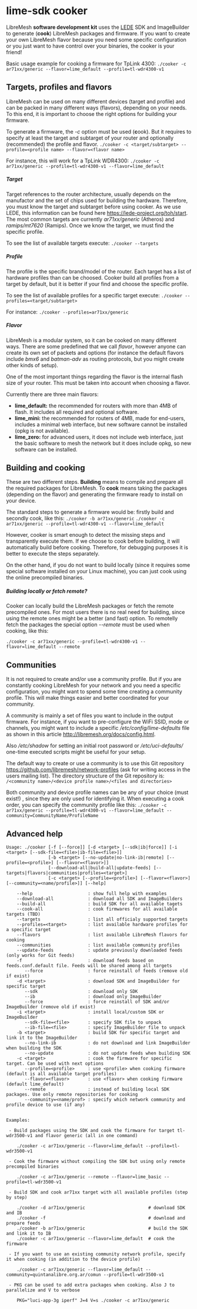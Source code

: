 # lime-sdk cooker
LibreMesh **software development kit** uses the [LEDE](https://lede-project.org/docs/start) SDK and ImageBuilder to generate (**cook**) LibreMesh packages and firmware. If you want to create your own LibreMesh flavor because you need some specific configuration or you just want to have control over your binaries, the cooker is your friend!

Basic usage example for cooking a firmware for TpLink 4300:
`./cooker -c ar71xx/generic --flavor=lime_default --profile=tl-wdr4300-v1`

## Targets, profiles and flavors
LibreMesh can be used on many different devices (target and profile) and can be packed in many different ways (flavors), depending on your needs. To this end, it is important to choose the right options for building your firmware.

To generate a firmware, the _-c_ option must be used (**c**ook). But it requires to specify at least the target and subtarget of your router and optionally (recommended) the profile and flavor.
`./cooker -c <target/subtarget> --profile=<profile name> --flavor=<flavor name>`

For instance, this will work for a TpLink WDR4300:
`./cooker -c ar71xx/generic --profile=tl-wdr4300-v1 --flavor=lime_default`

##### Target 
Target references to the router architecture, usually depends on the manufactor and the set of chips used for building the hardware. Therefore, you must know the target and subtarget before using cooker. As we use LEDE, this information can be found here https://lede-project.org/toh/start. The most common targets are currently _ar71xx/generic_ (Atheros) and _ramips/mt7620_ (Ramips). Once we know the target, we must find the specific profile.

To see the list of available targets execute:
`./cooker --targets`

##### Profile
The profile is the specific brand/model of the router. Each target has a list of hardware profiles than can be choosed. Cooker build all profiles from a target by default, but it is better if your find and choose the specific profile.

To see the list of available profiles for a specific target execute: 
`./cooker --profiles=<target/subtarget>`

For instance: 
`./cooker --profiles=ar71xx/generic`

##### Flavor
LibreMesh is a modular system, so it can be cooked on many different ways. There are some predefined that we call _flavor_, however anyone can create its own set of packets and options (for instance the default flavors include _bmx6_ and _batman-adv_ as routing protocols, but you might create other kinds of setup).

One of the most important things regarding the flavor is the internal flash size of your router. This must be taken into account when choosing a flavor.

Currently there are three main flavors:
  * **lime_default:** the recommended for routers with more than 4MB of flash. It includes all required and optional software.
  * **lime_mini:** the recommended for routers of 4MB, made for end-users, includes a minimal web interface, but new software cannot be installed (opkg is not available).
  * **lime_zero:** for advanced users, it does not include web interface, just the basic software to mesh the network but it does include opkg, so new software can be installed.

## Building and cooking
These are two different steps. **Building** means to compile and prepare all the required packages for LibreMesh. To **cook** means taking the packages (depending on the flavor) and generating the firmware ready to install on your device.

The standard steps to generate a firmware would be: firstly build and secondly cook, like this:
`./cooker -b ar71xx/generic`
`./cooker -c ar71xx/generic --profile=tl-wdr4300-v1 --flavor=lime_default`

However, cooker is smart enough to detect the missing steps and transparently execute them. If we choose to cook before building, it will automatically build before cooking. Therefore, for debugging purposes it is better to execute the steps separately.

On the other hand, if you do not want to build locally (since it requires some special software installed on your Linux machine), you can just cook using the online precompiled binaries.

##### Building locally or fetch remote?
Cooker can locally build the LibreMesh packages or fetch the remote precompiled ones. For most users there is no real need for building, since using the remote ones might be a better (and fast) option. To remotelly fetch the packages the special option _--remote_ must be used when cooking, like this:

`./cooker -c ar71xx/generic --profile=tl-wdr4300-v1 --flavor=lime_default --remote`

## Communities
It is not required to create and/or use a community profile. But if you are constantly cooking LibreMesh for your network and you need a specific configuration, you might want to spend some time creating a community profile. This will make things easier and better coordinated for your community.

A community is mainly a set of files you want to include in the output firmware. For instance, if you want to pre-configure the WiFi SSID, mode or channels, you might want to include a specific _/etc/config/lime-defaults_ file as shown in this article http://libremesh.org/docs/config.html.

Also _/etc/shadow_ for setting an initial root password or _/etc/uci-defaults/_ one-time executed scripts might be useful for your setup.

The default way to create or use a community is to use this Git repository https://github.com/libremesh/network-profiles (ask for writing access in the users mailing list). The directory structure of the Git repository is: 
`/<community name>/<device profile name>/<files and directories>`

Both community and device profile names can be any of your choice (must exist!) , since they are only used for identifying it. When executing a cook order, you can specify the community profile like this:
`./cooker -c ar71xx/generic --profile=tl-wdr4300-v1 --flavor=lime_default --community=CommunityName/ProfileName`

## Advanced help

    Usage: ./cooker [-f [--force]] [-d <target> [--sdk|ib|force]] [-i <target> [--sdk-file=<file>|ib-file=<file>]] 
                    [-b <target> [--no-update|no-link-ib|remote] [--profile=<profile>] [--flavor=<flavor>]]
                    [--download-all|build-all|update-feeds] [--targets|flavors|communities|profiles=<target>] 
                    [-c <target> [--profile=<profile>] [--flavor=<flavor>] [--community=<name/profile>]] [--help]
    
        --help                     : show full help with examples
        --download-all             : download all SDK and ImageBuilders
        --build-all	               : build SDK for all available tagets
        --cook-all	               : cook firmwares for all available targets (TBD)
        --targets                  : list all officialy supported targets
        --profiles=<target>        : list available hardware profiles for a specific target
        --flavors                  : list available LibreMesh flavors for cooking
        --communities              : list available community profiles
        --update-feeds             : update previously downloaded feeds (only works for Git feeds)
        -f                         : download feeds based on feeds.conf.default file. Feeds will be shared among all targets
           --force                 : force reinstall of feeds (remove old if exist)
        -d <target>                : download SDK and ImageBuilder for specific target
           --sdk                   : download only SDK
           --ib                    : download only ImageBuilder
           --force                 : force reinstall of SDK and/or ImageBuilder (remove old if exist)
        -i <target>                : install local/custom SDK or ImageBuilder
           --sdk-file=<file>       : specify SDK file to unpack
           --ib-file=<file>        : specify ImageBuilder file to unpack
        -b <target>                : build SDK for specific target and link it to the ImageBuilder
           --no-link-ib            : do not download and link ImageBuilder when building the SDK
           --no-update             : do not update feeds when building SDK
        -c <target>                : cook the firmware for specific target. Can be used with next options
           --profile=<profile>     : use <profile> when cooking firmware (default is all available target profiles)
           --flavor=<flavor>       : use <flavor> when cooking firmware (default lime_default)
           --remote                : instead of building local SDK packages. Use only remote repositories for cooking
           --community=<name/prof> : specify which network community and profile device to use (if any)


    Examples:
    
     - Build packages using the SDK and cook the firmware for target tl-wdr3500-v1 and flavor generic (all in one command)
    
        ./cooker -c ar71xx/generic --flavor=lime_default --profile=tl-wdr3500-v1
    
     - Cook the firmware without compiling the SDK but using only remote precompiled binaries
    
        ./cooker -c ar71xx/generic --remote --flavor=lime_basic --profile=tl-wdr3500-v1
    
     - Build SDK and cook ar71xx target with all available profiles (step by step)
    
        ./cooker -d ar71xx/generic                        # download SDK and IB 
        ./cooker -f                                       # download and prepare feeds
        ./cooker -b ar71xx/generic                        # build the SDK and link it to IB
        ./cooker -c ar71xx/generic --flavor=lime_default  # cook the firmware
    
     - If you want to use an existing community network profile, specify it when cooking (in addition to the device profile)
    
        ./cooker -c ar71xx/generic --flavor=lime_default --community=quintanalibre.org.ar/comun --profile=tl-wdr3500-v1
    
     - PKG can be used to add extra packages when cooking. Also J to parallelize and V to verbose
    
        PKG="luci-app-3g iperf" J=4 V=s ./cooker -c ar71xx/generic


